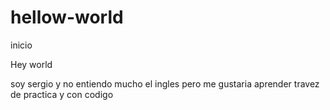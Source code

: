 # hellow-world
inicio 

Hey world  

soy sergio y no entiendo mucho el ingles pero me gustaria aprender travez de practica y con codigo
